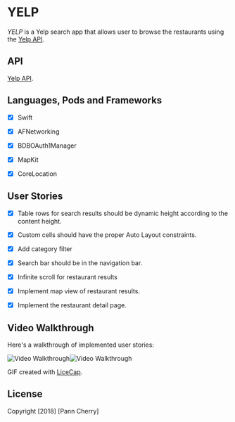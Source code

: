 # YELP

*YELP* is a Yelp search app that allows user to browse the restaurants using the [Yelp API](https://www.yelp.com/developers/documentation/v3/business).



## API
[Yelp API](https://www.yelp.com/developers/documentation/v3/business).



## Languages, Pods and Frameworks

- [x] Swift
- [x] AFNetworking
- [x] BDBOAuth1Manager
- [x] MapKit
- [x] CoreLocation



## User Stories

- [x] Table rows for search results should be dynamic height according to the content height.
- [x] Custom cells should have the proper Auto Layout constraints.
- [x] Add category filter
- [x] Search bar should be in the navigation bar.
- [x] Infinite scroll for restaurant results
- [x] Implement map view of restaurant results.
- [x] Implement the restaurant detail page.



## Video Walkthrough

Here's a walkthrough of implemented user stories:

<img src='https://i.imgur.com/FqQ1aCL.gif' title='Video Walkthrough' width='' alt='Video Walkthrough' /><img src='https://i.imgur.com/A7AONzU.gif' title='Video Walkthrough' width='' alt='Video Walkthrough' />

GIF created with [LiceCap](http://www.cockos.com/licecap/).



## License

Copyright [2018] [Pann Cherry]

